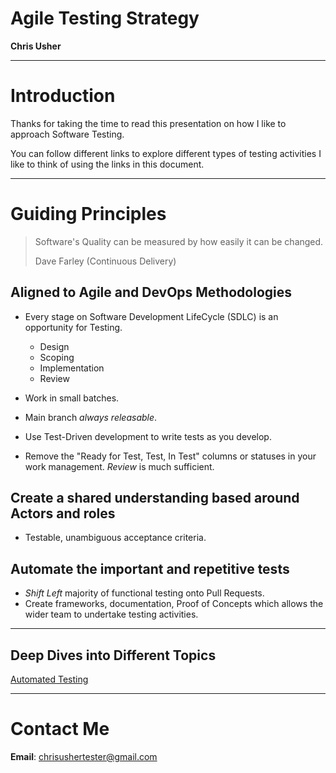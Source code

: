 # Agile Testing Strategy

**Chris Usher**

---

# Introduction

Thanks for taking the time to read this presentation on how I like to approach Software Testing.

You can follow different links to explore different types of testing activities I like to think of using the links in this document.

---

# Guiding Principles

> Software's Quality can be measured by how easily it can be changed.
>
> Dave Farley (Continuous Delivery)

## Aligned to Agile and DevOps Methodologies

- Every stage on Software Development LifeCycle (SDLC) is an opportunity for Testing.
  - Design
  - Scoping
  - Implementation
  - Review
  
- Work in small batches.

- Main branch *always releasable*.

- Use Test-Driven development to write tests as you develop.

- Remove the "Ready for Test, Test, In Test" columns or statuses in your work management.  *Review* is much sufficient.

## Create a shared understanding based around Actors and roles

- Testable, unambiguous acceptance criteria.

## Automate the important and repetitive tests
  
- *Shift Left* majority of functional testing onto Pull Requests.
- Create frameworks, documentation, Proof of Concepts which allows the wider team to undertake testing activities.

---

## Deep Dives into Different Topics

[Automated Testing](./Pages/Topics/AutomatedTesting.md)

---

# Contact Me

**Email**: <chrisushertester@gmail.com>

